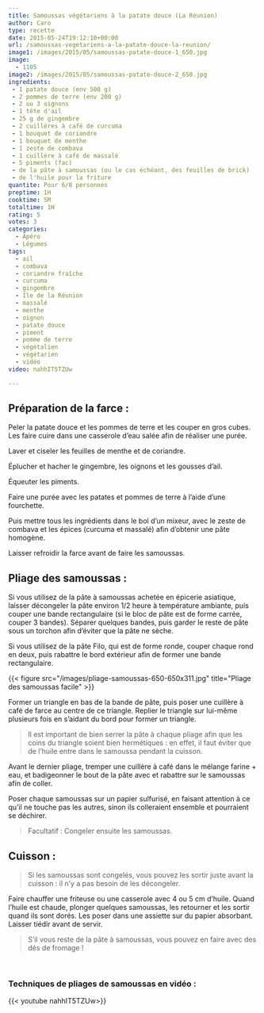 ```yaml
---
title: Samoussas végétariens à la patate douce (La Réunion)
author: Caro
type: recette
date: 2015-05-24T19:12:10+00:00
url: /samoussas-vegetariens-a-la-patate-douce-la-reunion/
image1: /images/2015/05/samoussas-patate-douce-1_650.jpg
image:
  - 1105
image2: /images/2015/05/samoussas-patate-douce-2_650.jpg
ingredients:
 - 1 patate douce (env 500 g)
 - 2 pommes de terre (env 200 g)
 - 2 ou 3 oignons
 - 1 tête d'ail
 - 25 g de gingembre
 - 2 cuillères à café de curcuma
 - 1 bouquet de coriandre
 - 1 bouquet de menthe
 - 1 zeste de combava
 - 1 cuillère à café de massalé
 - 5 piments (fac)
 - de la pâte à samoussas (ou le cas échéant, des feuilles de brick)
 - de l'huile pour la friture
quantite: Pour 6/8 personnes
preptime: 1H
cooktime: 5M
totaltime: 1H
rating: 5
votes: 3
categories:
  - Apéro
  - Légumes
tags:
  - ail
  - combava
  - coriandre fraîche
  - curcuma
  - gingembre
  - Ile de la Réunion
  - massalé
  - menthe
  - oignon
  - patate douce
  - piment
  - pomme de terre
  - végétalien
  - végétarien
  - vidéo
video: nahhIT5TZUw

---
```

## Préparation de la farce :

Peler la patate douce et les pommes de terre et les couper en gros cubes. Les faire cuire dans une casserole d&rsquo;eau salée afin de réaliser une purée.

Laver et ciseler les feuilles de menthe et de coriandre.

Éplucher et hacher le gingembre, les oignons et les gousses d&rsquo;ail.

Équeuter les piments.

Faire une purée avec les patates et pommes de terre à l&rsquo;aide d&rsquo;une fourchette.

Puis mettre tous les ingrédients dans le bol d&rsquo;un mixeur, avec le zeste de combava et les épices (curcuma et massalé) afin d&rsquo;obtenir une pâte homogène.

Laisser refroidir la farce avant de faire les samoussas.

## Pliage des samoussas :

Si vous utilisez de la pâte à samoussas achetée en épicerie asiatique, laisser décongeler la pâte environ 1/2 heure à température ambiante, puis couper une bande rectangulaire (si le bloc de pâte est de forme carrée, couper 3 bandes). Séparer quelques bandes, puis garder le reste de pâte sous un torchon afin d&rsquo;éviter que la pâte ne sèche.

Si vous utilisez de la pâte Filo, qui est de forme ronde, couper chaque rond en deux, puis rabattre le bord extérieur afin de former une bande rectangulaire.

{{< figure src="/images/pliage-samoussas-650-650x311.jpg" title="Pliage des samoussas facile" >}}

Former un triangle en bas de la bande de pâte, puis poser une cuillère à café de farce au centre de ce triangle. Replier le triangle sur lui-même plusieurs fois en s&rsquo;aidant du bord pour former un triangle.

> Il est important de bien serrer la pâte à chaque pliage afin que les coins du triangle soient bien hermétiques : en effet, il faut éviter que de l&rsquo;huile entre dans le samoussa pendant la cuisson.

Avant le dernier pliage, tremper une cuillère à café dans le mélange farine + eau, et badigeonner le bout de la pâte avec et rabattre sur le samoussas afin de coller.

Poser chaque samoussas sur un papier sulfurisé, en faisant attention à ce qu&rsquo;il ne touche pas les autres, sinon ils colleraient ensemble et pourraient se déchirer.

> Facultatif : Congeler ensuite les samoussas.

## Cuisson :

> Si les samoussas sont congelés, vous pouvez les sortir juste avant la cuisson : il n&rsquo;y a pas besoin de les décongeler.

Faire chauffer une friteuse ou une casserole avec 4 ou 5 cm d&rsquo;huile. Quand l&rsquo;huile est chaude, plonger quelques samoussas, les retourner et les sortir quand ils sont dorés. Les poser dans une assiette sur du papier absorbant. Laisser tiédir avant de servir.

> S&rsquo;il vous reste de la pâte à samoussas, vous pouvez en faire avec des dés de fromage !

&nbsp;

### Techniques de pliages de samoussas en vidéo :
{{< youtube nahhIT5TZUw>}}
